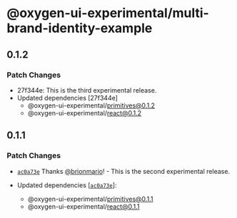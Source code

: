 # @oxygen-ui-experimental/multi-brand-identity-example

## 0.1.2

### Patch Changes

- 27f344e: This is the third experimental release.
- Updated dependencies [27f344e]
  - @oxygen-ui-experimental/primitives@0.1.2
  - @oxygen-ui-experimental/react@0.1.2

## 0.1.1

### Patch Changes

- [`ac0a73e`](https://github.com/wso2/oxygen-ui/commit/ac0a73e4ec5aac946cd6d370350050f343e69d69) Thanks [@brionmario](https://github.com/brionmario)! - This is the second experimental release.

- Updated dependencies [[`ac0a73e`](https://github.com/wso2/oxygen-ui/commit/ac0a73e4ec5aac946cd6d370350050f343e69d69)]:
  - @oxygen-ui-experimental/primitives@0.1.1
  - @oxygen-ui-experimental/react@0.1.1
